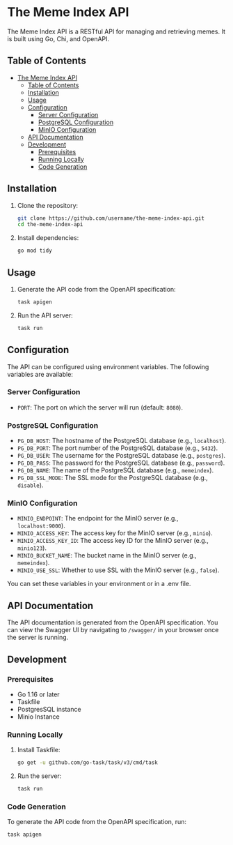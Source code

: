 # The Meme Index API

The Meme Index API is a RESTful API for managing and retrieving memes. It is built using Go, Chi, and OpenAPI.

## Table of Contents

- [The Meme Index API](#the-meme-index-api)
  - [Table of Contents](#table-of-contents)
  - [Installation](#installation)
  - [Usage](#usage)
  - [Configuration](#configuration)
    - [Server Configuration](#server-configuration)
    - [PostgreSQL Configuration](#postgresql-configuration)
    - [MinIO Configuration](#minio-configuration)
  - [API Documentation](#api-documentation)
  - [Development](#development)
    - [Prerequisites](#prerequisites)
    - [Running Locally](#running-locally)
    - [Code Generation](#code-generation)

## Installation

1. Clone the repository:

    ```bash
    git clone https://github.com/username/the-meme-index-api.git
    cd the-meme-index-api
    ```

2. Install dependencies:

    ```bash
    go mod tidy
    ```

## Usage

1. Generate the API code from the OpenAPI specification:

    ```bash
    task apigen
    ```

2. Run the API server:

    ```bash
    task run
    ```

## Configuration

The API can be configured using environment variables. The following variables are available:

### Server Configuration
- `PORT`: The port on which the server will run (default: `8080`).

### PostgreSQL Configuration
- `PG_DB_HOST`: The hostname of the PostgreSQL database (e.g., `localhost`).
- `PG_DB_PORT`: The port number of the PostgreSQL database (e.g., `5432`).
- `PG_DB_USER`: The username for the PostgreSQL database (e.g., `postgres`).
- `PG_DB_PASS`: The password for the PostgreSQL database (e.g., `password`).
- `PG_DB_NAME`: The name of the PostgreSQL database (e.g., `memeindex`).
- `PG_DB_SSL_MODE`: The SSL mode for the PostgreSQL database (e.g., `disable`).
### MinIO Configuration
- `MINIO_ENDPOINT`: The endpoint for the MinIO server (e.g., `localhost:9000`).
- `MINIO_ACCESS_KEY`: The access key for the MinIO server (e.g., `minio`).
- `MINIO_ACCESS_KEY_ID`: The access key ID for the MinIO server (e.g., `minio123`).
- `MINIO_BUCKET_NAME`: The bucket name in the MinIO server (e.g., `memeindex`).
- `MINIO_USE_SSL`: Whether to use SSL with the MinIO server (e.g., `false`).

You can set these variables in your environment or in a .env file.

## API Documentation

The API documentation is generated from the OpenAPI specification. You can view the Swagger UI by navigating to `/swagger/` in your browser once the server is running.

## Development

### Prerequisites

- Go 1.16 or later
- Taskfile
- PostgresSQL instance
- Minio Instance

### Running Locally

1. Install Taskfile:

    ```bash
    go get -u github.com/go-task/task/v3/cmd/task
    ```

2. Run the server:

    ```bash
    task run
    ```

### Code Generation

To generate the API code from the OpenAPI specification, run:

```bash
task apigen
```